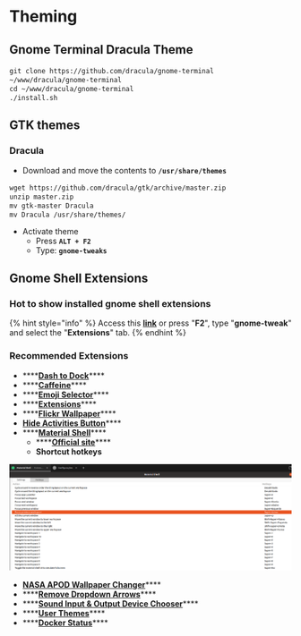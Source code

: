 # Theming

## Gnome Terminal Dracula Theme

```text
git clone https://github.com/dracula/gnome-terminal ~/www/dracula/gnome-terminal
cd ~/www/dracula/gnome-terminal
./install.sh
```

## GTK themes

### Dracula

* Download and move the contents to **`/usr/share/themes`**

```text
wget https://github.com/dracula/gtk/archive/master.zip
unzip master.zip
mv gtk-master Dracula
mv Dracula /usr/share/themes/
```

* Activate theme
  * Press **`ALT + F2`**
  * Type: **`gnome-tweaks`**

## Gnome Shell Extensions

### Hot to show installed gnome shell extensions

{% hint style="info" %}
Access this [**link**](https://extensions.gnome.org/local) or press "**F2**", type "**gnome-tweak**" and select the "**Extensions**" tab.
{% endhint %}

### Recommended Extensions

* \*\*\*\*[**Dash to Dock**](https://extensions.gnome.org/extension/307/dash-to-dock/)\*\*\*\*
* \*\*\*\*[**Caffeine**](https://extensions.gnome.org/extension/517/caffeine/)\*\*\*\*
* \*\*\*\*[**Emoji Selector**](https://extensions.gnome.org/extension/1162/emoji-selector/)\*\*\*\*
* \*\*\*\*[**Extensions**](https://extensions.gnome.org/extension/1036/extensions/)\*\*\*\*
* \*\*\*\*[**Flickr Wallpaper**](https://extensions.gnome.org/extension/2920/flickr-wallpaper/)\*\*\*\*
* [**Hide Activities Button**](https://extensions.gnome.org/extension/744/hide-activities-button/)\*\*\*\*
* \*\*\*\*[**Material Shell**](https://extensions.gnome.org/extension/3357/material-shell/)\*\*\*\*
  * \*\*\*\*[**Official site**](https://material-shell.com)\*\*\*\*
  * **Shortcut hotkeys**

![](../../../../../.gitbook/assets/captura-de-tela-de-2020-11-23-01-20-42.png)

* [**NASA APOD Wallpaper Changer**](https://extensions.gnome.org/extension/1202/nasa-apod/)\*\*\*\*
* \*\*\*\*[**Remove Dropdown Arrows**](https://extensions.gnome.org/extension/800/remove-dropdown-arrows/)\*\*\*\*
* \*\*\*\*[**Sound Input & Output Device Chooser**](https://extensions.gnome.org/extension/906/sound-output-device-chooser/)\*\*\*\*
* \*\*\*\*[**User Themes**](https://extensions.gnome.org/extension/19/user-themes/)\*\*\*\*
* \*\*\*\*[**Docker Status**](https://extensions.gnome.org/extension/1065/docker-status/)\*\*\*\*

